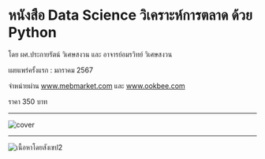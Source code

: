 # หนังสือ Data Science วิเคราะห์การตลาด ด้วย Python
โดย ผศ.ประกายรัตน์ วิเศษสงวน และ อาจารย์อมรวิทย์ วิเศษสงวน

เผยแพร่ครั้งแรก : มกราคม 2567

จำหน่ายผ่าน www.mebmarket.com และ www.ookbee.com

ราคา 350 บาท   

---
![cover](https://github.com/prakayrat/MarketingAnalyticsWithPython/assets/51775195/83e34b84-f43b-40d0-8d59-1e37b83aec24)

---
![เนื้อหาโดยสังเขป2](https://github.com/prakayrat/MarketingAnalyticsWithPython/assets/51775195/36869487-5163-4683-80b5-78c689284907)
